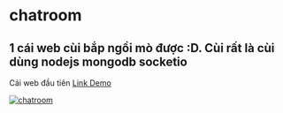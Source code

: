 # chatroom
## 1 cái web cùi bắp ngồi mò được :D. Cùi rất là cùi dùng nodejs mongodb socketio 
Cái web đầu tiên
[Link Demo](http://chatweb-cuibap.herokuapp.com/)

[![chatroom](https://i.ytimg.com/vi/d62xjXq51-w/hqdefault.jpg?sqp=-oaymwEcCPYBEIoBSFXyq4qpAw4IARUAAIhCGAFwAcABBg==&rs=AOn4CLByFQ7vLxOzxjICShR5ZJqIDe3hCw)](https://www.youtube.com/watch?v=d62xjXq51-w)
